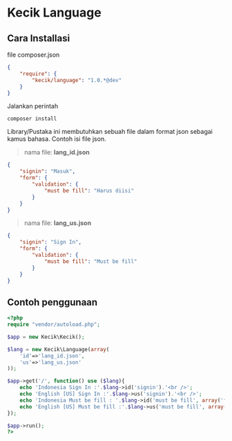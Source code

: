 **Kecik Language**
================

## Cara Installasi
file composer.json
```json
{
	"require": {
		"kecik/language": "1.0.*@dev"
	}
}
```

Jalankan perintah
```shell
composer install
```

Library/Pustaka ini membutuhkan sebuah file dalam format json sebagai kamus bahasa. Contoh isi file json.
>nama file: **lang_id.json**
```json
{
	"signin": "Masuk",
	"form": {
		"validation": {
			"must be fill": "Harus diisi"
		}
	}
}
```

>nama file: **lang_us.json**
```json
{
	"signin": "Sign In",
	"form": {
		"validation": {
			"must be fill": "Must be fill"
		}
	}
}
```

## Contoh penggunaan
```php
<?php
require "vendor/autoload.php";

$app = new Kecik\Kecik();

$lang = new Kecik\Language(array(
	'id'=>'lang_id.json',
	'us'=>'lang_us.json'
));

$app->get('/', function() use ($lang){
	echo 'Indonesia Sign In :'.$lang->id('signin').'<br />';
	echo 'English [US] Sign In :'.$lang->us('signin').'<br />';
	echo 'Indonesia Must be fill : '.$lang->id('must be fill', array('form', 'validation')).'<br />';
	echo 'English [US] Must be fill :'.$lang->us('must be fill', array('form', 'validation'));
});

$app->run();
?>
```
